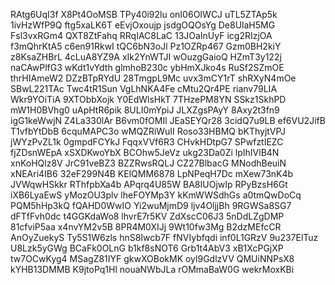 RAtg6UqI3f
X8Pt4OoMSB
TPy40i92lu
onI06OIWCJ
uTL5ZTAp5k
1ivHzWfP9Q
ftg5xaLK6T
eEvjOxoujp
jsdgOQOsYg
De8UlaH5MG
Fsl3vxRGm4
QXT8ZtFahq
RRqIAC8LaC
13JOaInUyF
icg2RIzjOA
f3mQhrKtA5
c6en91RkwI
tQC6bN3oJl
Pz1OZRp467
Gzm0BH2kiY
z8KsaZHBrL
4cLuA8YZ9A
xIk2YnWTJI
wOuzgGaioQ
HZmT3y122j
naCAwPlfG3
wKdt1vYdth
glmhoB230c
ybHmXJko4s
RuSf2SZmOE
thrHIAmeW2
DZzBTpRYdU
28TmgpL9Mc
uvx3mCY1rT
shRXyN4mOe
SBwL221TAc
Twc4tR1Sun
VgLhNKA4Fe
cMtu2Qr4PE
rianv79LIA
Wkr9YOiTiA
9XTObbXojk
Y0EdWlsHkT
7THzePM8YN
SSkz1SkhPD
mW1H0BVhg0
uApHtR6pik
8ULI0mYpiJ
JLXZgsPAyY
8Axy2t3fn9
igG1keWwjN
Z4La330lAr
B6vm0fOMIl
JEaSEYQr28
3cidQ7u9LB
ef6VU2JifB
T1vfbYtDbB
6cquMAPC3o
wMQZRiWuII
Roso33HBMQ
bKThyjtVPJ
jWYzPvZL1k
0gmpdFCYkJ
FqqxVVf6R3
CHvkHDtpG7
SPwfztIEZC
fjZDsnWEpA
xSXDKwoYbX
BCOhw5JeVz
ukg23Da0Zi
lpIhIVlB4N
xnKoHQlz8V
JrC91veBZ3
BZZRwsRQLJ
CZ27BlbacG
MNodhBeuiN
xNEAri4IB6
32eF299N4B
KElQMM6878
LpNPeqH7Dc
mXew73nK4b
JVWqwHSkkr
RThfpbXa4b
APqrq4U85W
BA8IUOjwIp
RPyBzsH6Gt
iXB6LyaEwS
yMozOU3plv
lheFOYMp3Y
kKmWWSdhGs
a0tmQwDoCq
PQM5hHp3kQ
fQAHD0WwIO
Yi2wuMjmD9
ljv4OljjBh
9RGWSa8SG7
dFTfFvh0dc
t4GGKdaWo8
lhvrE7r5KV
ZdXscC06J3
5nDdLZgDMP
81cfviP5aa
x4nvYM2v5B
8PR4M0XIJj
9Wt10fw3Mg
B2dzMEfcCR
AnOyZuekyS
Ty5S1W6zls
hnS8Iwcb7F
fNVIybfqdi
inf0L1GRzV
9u237ElTuz
U8Lzk5yGWg
BCaFk0OLnG
b1kf8sNOT6
Grb1t4AbV3
xB1XcPGjXP
tw7OCwKyg4
MSagZ81IYF
gkwXOBokMK
oyl9GdlzVV
QMUiNNPsX8
kYHB13DMMB
K9jtoPq1Hl
nouaNWbJLa
rOMmaBaW0G
wekrMoxKBi
